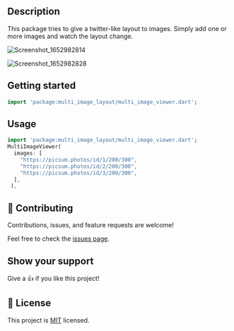 <!-- 
This README describes the package. If you publish this package to pub.dev,
this README's contents appear on the landing page for your package.

For information about how to write a good package README, see the guide for
[writing package pages](https://dart.dev/guides/libraries/writing-package-pages). 

For general information about developing packages, see the Dart guide for
[creating packages](https://dart.dev/guides/libraries/create-library-packages)
and the Flutter guide for
[developing packages and plugins](https://flutter.dev/developing-packages). 
-->
## Description

This package tries to give a twitter-like layout to images. Simply add one or more images and watch the layout change.


![Screenshot_1652982814](https://user-images.githubusercontent.com/45544067/169372606-80aba81c-a8a2-406c-8112-347cf0eaac46.png)

![Screenshot_1652982828](https://user-images.githubusercontent.com/45544067/169372676-f12edce6-8852-4c6d-a19c-9d672dc472f3.png)


## Getting started

```dart
import 'package:multi_image_layout/multi_image_viewer.dart';
```

## Usage

```dart
import 'package:multi_image_layout/multi_image_viewer.dart';
MultiImageViewer(
  images: [
    "https://picsum.photos/id/1/200/300",
    "https://picsum.photos/id/2/200/300",
    "https://picsum.photos/id/3/200/300",
  ],
 ),
```

## 🤝 Contributing

Contributions, issues, and feature requests are welcome!

Feel free to check the [issues page](../../issues/).

## Show your support

Give a 👍 if you like this project!


## 📝 License

This project is [MIT](./LICENSE) licensed.
